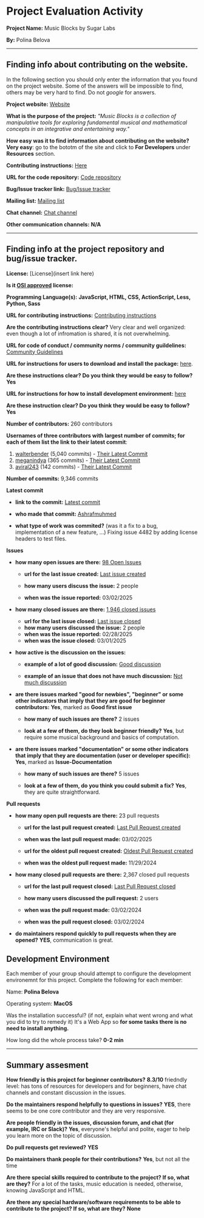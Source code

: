 # Project Evaluation Activity



__Project Name:__  Music Blocks by Sugar Labs

__By:__ Polina Belova


---

## Finding info about contributing on the website.

In the following section you should only enter the information that you
found on the project website. Some of the answers will be impossible to find, others
may be very hard to find. Do not _google_ for answers.

__Project website:__ [Website](https://www.sugarlabs.org/music-blocks/)


__What is the purpose of the project:__ _"Music Blocks is a collection of manipulative tools for exploring fundamental musical and mathematical concepts in an integrative and entertaining way."_


__How easy was it to find information about contributing on the website?__ **Very easy**: go to the bototm of the site and click to **For Developers** under **Resources** section.


__Contributing instructions:__ [Here](https://www.sugarlabs.org/develop/) 

__URL for the code repository:__ [Code repository](https://github.com/sugarlabs/musicblocks)

__Bug/Issue tracker link:__ [Bug/Issue tracker](https://github.com/sugarlabs/musicblocks/issues)

__Mailing list:__ [Mailing list](https://wiki.sugarlabs.org/go/Mailing_Lists)

__Chat channel:__ [Chat channel](https://matrix.to/#/#sugar:matrix.org)

__Other communication channels:__ **N/A**

---

## Finding info at the project repository and bug/issue tracker.

__License:__ [License](insert link here)

__Is it [OSI approved](https://opensource.org/licenses/alphabetical) license:__ 

__Programming Language(s):__ **JavaScript, HTML, CSS, ActionScript, Less, Python, Sass**

__URL for contributing instructions:__ [Contributing instructions](https://github.com/sugarlabs/sugar-docs/blob/master/README.md/)

__Are the contributing instructions clear?__ Very clear and well organized: even though a lot of infromation is shared, it is not overwhelming. 


__URL for code of conduct / community norms / community guildelines:__ [Community Guidelines](https://github.com/sugarlabs/sugar-docs/blob/master/src/CODE_OF_CONDUCT.md)

__URL for instructions for users to download and install the package:__  [here](https://github.com/sugarlabs/musicblocks?tab=readme-ov-file#RUNNING-MUSIC-BLOCKS). 


__Are these instructions clear? Do you think they would be easy to follow?__ **Yes**


__URL for instructions for how to install development environment:__ [here](https://github.com/sugarlabs/musicblocks?tab=readme-ov-file#HOW-TO-SET-UP-A-LOCAL-SERVER)


__Are these instruction clear? Do you think they would be easy to follow?__ **Yes**


__Number of contributors:__ 260 contributors


__Usernames of three contributors with largest number of commits; for
each of them list the link to their latest commit__:

1. [walterbender](https://github.com/walterbender) (5,040 commits) - [Their Latest Commit](https://github.com/sugarlabs/musicblocks/commit/f85f6ef46f7135770e89f595efa6731ae4b8bbcb)
1. [meganindya](https://github.com/meganindya) (365 commits) - [Their Latest Commit](https://github.com/sugarlabs/musicblocks/commit/c39d2bdc667bd6501009002738de26923c9e5cb9)
1. [aviral243](https://github.com/aviral243) (142 commits) - [Their Latest Commit](https://github.com/sugarlabs/musicblocks/commit/649fa519cab2bc7efd9d86bb1ed702af8d7ade9b)


__Number of commits:__ 9,346 commits

__Latest commit__ 

- __link to the commit:__ [Latest commit](https://github.com/sugarlabs/musicblocks/commit/5353165068341939bbdd061a4fd848ea20188908)

- __who made that commit:__ [Ashrafmuhmed](https://github.com/Ashrafmuhmed)

- __what type of work was commited?__ (was it a fix to a bug, implementation of a new feature, ...) Fixing issue 4482 by adding license headers to test files.


__Issues__

- __how many open issues are there:__ [98 Open Issues](https://github.com/sugarlabs/musicblocks/issues)

    - __url for the last issue created:__ [Last issue created](https://github.com/sugarlabs/musicblocks/issues/4478)

    - __how many users discuss the issue:__ 2 people
    
    - __when was the issue reported:__ 03/02/2025
    

- __how many closed issues are there:__ [1,946 closed issues](https://github.com/sugarlabs/musicblocks/issues?q=is%3Aissue%20state%3Aclosed)
    - __url for the last issue closed:__ [Last issue closed](https://github.com/sugarlabs/musicblocks/issues/4474)
    - __how many users discussed the issue:__ 2 people
    - __when was the issue reported:__ 02/28/2025
    - __when was the issue closed:__ 03/01/2025

- __how active is the discussion on the issues:__ 

    - __example of a lot of good discussion:__ [Good discussion](https://github.com/sugarlabs/musicblocks/issues/4441)
    
    - __example of an issue that does not have much discussion:__ [Not much discussion](https://github.com/sugarlabs/musicblocks/issues/4461)



- __are there issues marked "good for newbies", "beginner" or some other indicators that imply that they are good for beginner contributors:__ **Yes**, marked as **Good first issue**

    - __how many of such issues are there?__ 2 issues
    
    - __look at a few of them, do they look beginner friendly?__ **Yes**, but require some musical background and basics of computation.



- __are there issues marked "documentation" or some other indicators that imply that they are documentation (user or developer specific):__ **Yes**, marked as **Issue-Documentation**

    - __how many of such issues are there?__ 5 issues
    
    - __look at a few of them, do you think you could submit a fix?__ **Yes**, they are quite straightforward.



__Pull requests__

- __how many open pull requests are there:__ 23 pull requests

    - __url for the last pull request created:__ [Last Pull Request created](https://github.com/sugarlabs/musicblocks/pull/4480)
    
    - __when was the last pull request made:__ 03/02/2025

    - __url for the oldest pull request created:__ [Oldest Pull Request created](https://github.com/sugarlabs/musicblocks/pull/4088)
    
    - __when was the oldest pull request made:__ 11/29/2024

- __how many closed pull requests are there:__ 2,367 closed pull requests

    - __url for the last pull request closed:__ [Last Pull Request closed](https://github.com/sugarlabs/musicblocks/pull/4482)
    
    - __how many users discussed the pull request:__ 2 users
    
    - __when was the pull request made:__  03/02/2024
    
    - __when was the pull request closed:__ 03/02/2024
    

- __do maintainers respond quickly to pull requests when they are opened?__ **YES**, communication is great.


## Development Environment 

Each member of your group should attempt to configure the development environemnt 
for this project. Complete the following for each member:

Name: **Polina Belova**

Operating system: **MacOS**

Was the installation successful? (if not, explain what went wrong and 
what you did to try to remedy it) It's a Web App so **for some tasks there is no need to install anything.**

How long did the whole process take? **0-2 min**


---


## Summary assesment
__How friendly is this project for beginner contributors?__
**8.3/10** friedndly level: has tons of resources for developers and for beginners, have chat channels and constant discussion in the issues. 



__Do the maintainers respond helpfully to questions in issues?__ **YES**, there seems to be one core contributor and they are very responsive. 



__Are people friendly in the issues, discussion forum, and chat (for example, IRC or Slack)?__ **Yes**, everyone's helpful and polite, eager to help you learn more on the topic of discussion. 




__Do pull requests get reviewed?__ **YES**



__Do maintainers thank people for their contributions?__ **Yes**, but not all the time



__Are there special skills required to contribute to the project? If so, what are they?__
For a lot of the tasks, music education is needed, otherwise, knowing JavaScript and HTML.


__Are there any special hardware/software requirements to be able to contribute to the project? If so, what are they?__ **None**